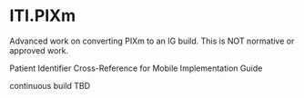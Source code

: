 # ITI.PIXm

Advanced work on converting PIXm to an IG build. This is NOT normative or approved work.

Patient Identifier Cross-Reference for Mobile Implementation Guide

continuous build TBD
